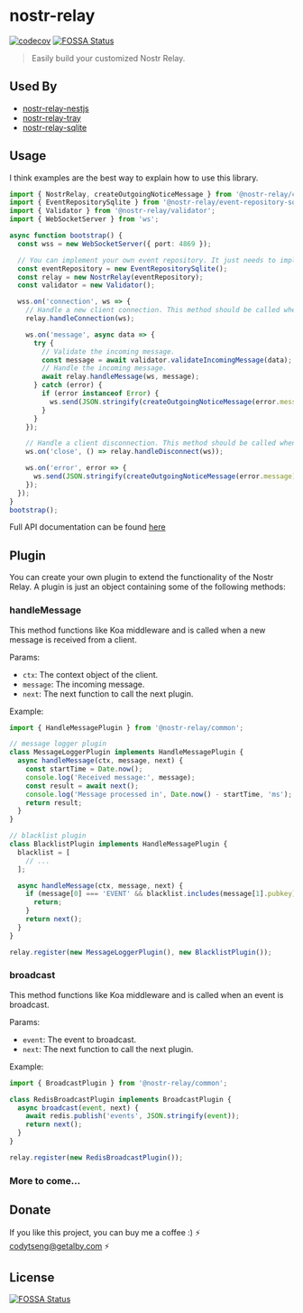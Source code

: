 # nostr-relay

[![codecov](https://codecov.io/gh/CodyTseng/nostr-relay/graph/badge.svg?token=9YG4V34301)](https://codecov.io/gh/CodyTseng/nostr-relay)
[![FOSSA Status](https://app.fossa.com/api/projects/git%2Bgithub.com%2FCodyTseng%2Fnostr-relay.svg?type=shield)](https://app.fossa.com/projects/git%2Bgithub.com%2FCodyTseng%2Fnostr-relay?ref=badge_shield)

> Easily build your customized Nostr Relay.

## Used By

- [nostr-relay-nestjs](https://github.com/CodyTseng/nostr-relay-nestjs)
- [nostr-relay-tray](https://github.com/CodyTseng/nostr-relay-tray)
- [nostr-relay-sqlite](https://github.com/CodyTseng/nostr-relay-sqlite)

## Usage

I think examples are the best way to explain how to use this library.

```typescript
import { NostrRelay, createOutgoingNoticeMessage } from '@nostr-relay/core';
import { EventRepositorySqlite } from '@nostr-relay/event-repository-sqlite';
import { Validator } from '@nostr-relay/validator';
import { WebSocketServer } from 'ws';

async function bootstrap() {
  const wss = new WebSocketServer({ port: 4869 });

  // You can implement your own event repository. It just needs to implement a few methods.
  const eventRepository = new EventRepositorySqlite();
  const relay = new NostrRelay(eventRepository);
  const validator = new Validator();

  wss.on('connection', ws => {
    // Handle a new client connection. This method should be called when a new client connects to the Nostr Relay server.
    relay.handleConnection(ws);

    ws.on('message', async data => {
      try {
        // Validate the incoming message.
        const message = await validator.validateIncomingMessage(data);
        // Handle the incoming message.
        await relay.handleMessage(ws, message);
      } catch (error) {
        if (error instanceof Error) {
          ws.send(JSON.stringify(createOutgoingNoticeMessage(error.message)));
        }
      }
    });

    // Handle a client disconnection. This method should be called when a client disconnects from the Nostr Relay server.
    ws.on('close', () => relay.handleDisconnect(ws));

    ws.on('error', error => {
      ws.send(JSON.stringify(createOutgoingNoticeMessage(error.message)));
    });
  });
}
bootstrap();
```

Full API documentation can be found [here](https://codytseng.github.io/nostr-relay/)

## Plugin

You can create your own plugin to extend the functionality of the Nostr Relay. A plugin is just an object containing some of the following methods:

### handleMessage

This method functions like Koa middleware and is called when a new message is received from a client.

Params:

- `ctx`: The context object of the client.
- `message`: The incoming message.
- `next`: The next function to call the next plugin.

Example:

```typescript
import { HandleMessagePlugin } from '@nostr-relay/common';

// message logger plugin
class MessageLoggerPlugin implements HandleMessagePlugin {
  async handleMessage(ctx, message, next) {
    const startTime = Date.now();
    console.log('Received message:', message);
    const result = await next();
    console.log('Message processed in', Date.now() - startTime, 'ms');
    return result;
  }
}

// blacklist plugin
class BlacklistPlugin implements HandleMessagePlugin {
  blacklist = [
    // ...
  ];

  async handleMessage(ctx, message, next) {
    if (message[0] === 'EVENT' && blacklist.includes(message[1].pubkey)) {
      return;
    }
    return next();
  }
}

relay.register(new MessageLoggerPlugin(), new BlacklistPlugin());
```

### broadcast

This method functions like Koa middleware and is called when an event is broadcast.

Params:

- `event`: The event to broadcast.
- `next`: The next function to call the next plugin.

Example:

```typescript
import { BroadcastPlugin } from '@nostr-relay/common';

class RedisBroadcastPlugin implements BroadcastPlugin {
  async broadcast(event, next) {
    await redis.publish('events', JSON.stringify(event));
    return next();
  }
}

relay.register(new RedisBroadcastPlugin());
```

### More to come...

## Donate

If you like this project, you can buy me a coffee :) ⚡️ codytseng@getalby.com ⚡️

## License

[![FOSSA Status](https://app.fossa.com/api/projects/git%2Bgithub.com%2FCodyTseng%2Fnostr-relay.svg?type=large)](https://app.fossa.com/projects/git%2Bgithub.com%2FCodyTseng%2Fnostr-relay?ref=badge_large)

